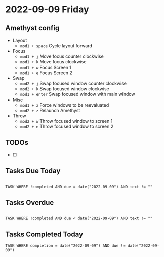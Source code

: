 # 2022-09-09 Friday

## Amethyst config

- Layout
	- `mod1 + space` Cycle layout forward
- Focus
	- `mod1 + j` Move focus counter clockwise
	- `mod1 + k` Move focus clockwise
	- `mod1 + w` Focus Screen 1
	- `mod1 + e` Focus Screen 2
- Swap
	- `mod2 + j` Swap focused window counter clockwise
	- `mod2 + k` Swap focused window clockwise
	- `mod1 + enter` Swap focused window with main window
- Misc
	- `mod1 + z` Force windows to be reevaluated
	- `mod2 + z` Relaunch Amethyst
- Throw
	- `mod2 + w` Throw focused window to screen 1
	- `mod2 + e` Throw focused window to screen 2

## TODOs

- [ ] 

## Tasks Due Today

```dataview

TASK WHERE !completed AND due = date("2022-09-09") AND text != ""

```

## Tasks Overdue

```dataview

TASK WHERE !completed AND due < date("2022-09-09") AND text != ""

```

## Tasks Completed Today

```dataview
TASK WHERE completion = date("2022-09-09") AND due != date("2022-09-09")
```